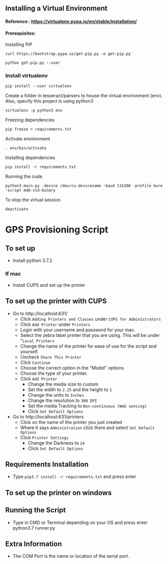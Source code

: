 ## Installing a Virtual Environment
#### Reference : https://virtualenv.pypa.io/en/stable/installation/

#### Prerequisites:

Installing PiP

```console
curl https://bootstrap.pypa.io/get-pip.py -o get-pip.py`

python get-pip.py --user
```

### Install virtualenv  
```console
pip install --user virtualenv
```

Create a folder in tesseract/parsers to house the virtual environment (env). Also, specify this project is using python3  
```console
virtualenv -p python3 env
```

Freezing dependencies
```console
pip freeze > requirements.txt
```

Activate environment  
```console
. env/bin/activate
```

Installing dependencies
```console
pip install -r requirements.txt
```

Running the code
```console
python3 main.py -device /dev/cu.devicename -baud 115200 -profile kore -script mdm-std-binary
```



To stop the virtual session  
```console
deactivate
```

# GPS Provisioning Script

## To set up
- Install python 3.7.2

### If mac
- Install CUPS and set up the printer

## To set up the printer with CUPS
- Go to http://localhost:631/
  - Click `Adding Printers and Classes` under `CUPS for Administrators`
  - Click `Add Printer` under `Printers`
  - Login with your username and password for your mac.
  - Select the zebra label printer that you are using. This will be under "`Local Printers`
  - Change the name of the printer for ease of use for the script and yourself.
  - Uncheck `Share This Printer`
  - Click `Continue`
  - Choose the correct option in the "Model" options
  - Choose the type of your printer.
  - Click `Add Printer`
    - Change the media size to custom
    - Set the width to `2.25` and the height to `1`
    - Change the units to `Inches`
    - Change the resolution to `300 DPI`
    - Set the media Tracking to `Non-continuous (Web sensing)`
    - Click `Set Default Options`
- Go to http://localhost:631/printers
  - Click on the name of the printer you just created
  - Where it says `Administration` click there and select `Set Default Options`
  - Click `Printer Settings`
    - Change the Darkness to `24`
    - Click `Set Default Options`

## Requirements Installation
- Type `pip3.7 install -r requirements.txt` and press enter

## To set up the printer on windows

## Running the Script
- Type in CMD or Terminal depending on your OS and press enter python3.7 runner.py

## Extra Information
- The COM Port is the name or location of the serial port.